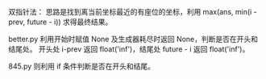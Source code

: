双指针法：
思路是找到离当前坐标最近的有座位的坐标，利用 max(ans, min(i - prev, future - i))
求得最终结果。

better.py 利用开始时赋值 None 及生成器耗尽时返回 None，判断是否在开头和结尾处。
开头处 i-prev 返回 float('inf')，结尾处 future - i 返回 float('inf')。

845.py 则利用 if 条件判断是否在开头和结尾。
